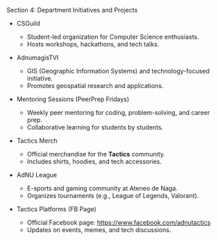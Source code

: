 Section 4: Department Initiatives and Projects 

- CSGuild  
  - Student-led organization for Computer Science enthusiasts.  
  - Hosts workshops, hackathons, and tech talks.  

- AdnumagisTVI  
  - GIS (Geographic Information Systems) and technology-focused initiative.  
  - Promotes geospatial research and applications.  

- Mentoring Sessions (PeerPrep Fridays)  
  - Weekly peer mentoring for coding, problem-solving, and career prep.  
  - Collaborative learning for students by students.  

- Tactics Merch 
  - Official merchandise for the **Tactics** community.  
  - Includes shirts, hoodies, and tech accessories.  

- AdNU League  
  - E-sports and gaming community at Ateneo de Naga.  
  - Organizes tournaments (e.g., League of Legends, Valorant).  

- Tactics Platforms (FB Page)  
  - Official Facebook page: https://www.facebook.com/adnutactics
  - Updates on events, memes, and tech discussions.  